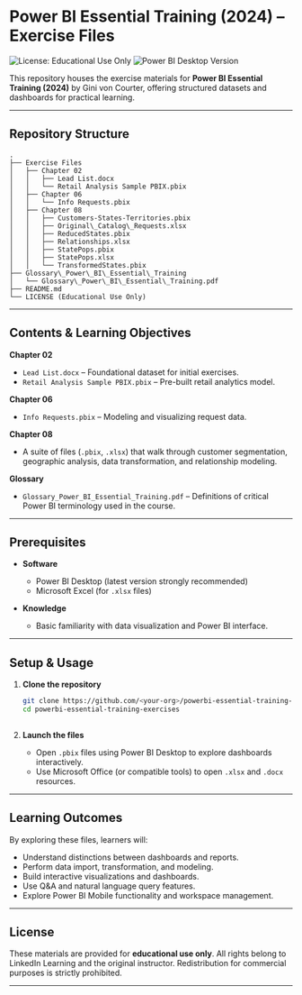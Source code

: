 

# Power BI Essential Training (2024) – Exercise Files

<!-- badges: start -->
![License: Educational Use Only](https://img.shields.io/badge/license-Educational%20Use%20Only-blue.svg)
![Power BI Desktop Version](https://img.shields.io/badge/Power%20BI-Desktop%20Latest-%230096c0.svg)
<!-- badges: end -->

This repository houses the exercise materials for **Power BI Essential Training (2024)** by Gini von Courter, offering structured datasets and dashboards for practical learning.

---

## Repository Structure

```
.
├── Exercise Files
│   ├── Chapter 02
│   │   ├── Lead List.docx
│   │   └── Retail Analysis Sample PBIX.pbix
│   ├── Chapter 06
│   │   └── Info Requests.pbix
│   ├── Chapter 08
│   │   ├── Customers-States-Territories.pbix
│   │   ├── Original\_Catalog\_Requests.xlsx
│   │   ├── ReducedStates.pbix
│   │   ├── Relationships.xlsx
│   │   ├── StatePops.pbix
│   │   ├── StatePops.xlsx
│   │   └── TransformedStates.pbix
├── Glossary\_Power\_BI\_Essential\_Training
│   └── Glossary\_Power\_BI\_Essential\_Training.pdf
├── README.md
└── LICENSE (Educational Use Only)
````




---

## Contents & Learning Objectives

**Chapter 02**
- `Lead List.docx` – Foundational dataset for initial exercises.  
- `Retail Analysis Sample PBIX.pbix` – Pre-built retail analytics model.

**Chapter 06**
- `Info Requests.pbix` – Modeling and visualizing request data.

**Chapter 08**
- A suite of files (`.pbix`, `.xlsx`) that walk through customer segmentation, geographic analysis, data transformation, and relationship modeling.

**Glossary**
- `Glossary_Power_BI_Essential_Training.pdf` – Definitions of critical Power BI terminology used in the course.

---

## Prerequisites

- **Software**  
  - Power BI Desktop (latest version strongly recommended)  
  - Microsoft Excel (for `.xlsx` files)

- **Knowledge**  
  - Basic familiarity with data visualization and Power BI interface.

---

## Setup & Usage

1. **Clone the repository**

   ```bash
   git clone https://github.com/<your-org>/powerbi-essential-training-exercises.git
   cd powerbi-essential-training-exercises
  
2. **Launch the files**

   * Open `.pbix` files using Power BI Desktop to explore dashboards interactively.
   * Use Microsoft Office (or compatible tools) to open `.xlsx` and `.docx` resources.

---

## Learning Outcomes

By exploring these files, learners will:

* Understand distinctions between dashboards and reports.
* Perform data import, transformation, and modeling.
* Build interactive visualizations and dashboards.
* Use Q\&A and natural language query features.
* Explore Power BI Mobile functionality and workspace management.

---

## License

These materials are provided for **educational use only**. All rights belong to LinkedIn Learning and the original instructor. Redistribution for commercial purposes is strictly prohibited.

---
